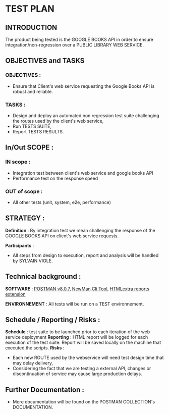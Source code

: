 # TEST PLAN

## INTRODUCTION
The product being tested is the GOOGLE BOOKS API in order to ensure integration/non-regression over a PUBLIC LIBRARY WEB SERVICE.

## OBJECTIVES and TASKS

### OBJECTIVES :

- Ensure that Client's web service requesting the Google Books API is robust and reliable.

### TASKS :

- Design and deploy an automated non regression test suite challenging the routes used by the client's web service,
- Run TESTS SUITE,
- Report TESTS RESULTS.

## In/Out SCOPE :

### IN scope :
- Integration test between client's web service and google books API
- Performance test on the response speed 

### OUT of scope :

- All other tests (unit, system, e2e, performance)

## STRATEGY :

**Definition** : By integration test we mean challenging the response of the GOOGLE BOOKS API on client's web service requests.

**Participants** : 
- All steps from design to execution, report and analysis will be handled by SYLVAIN VIOLE.
## Technical background :

**SOFTWARE** : [POSTMAN v8.0.7](https://www.postman.com/), [NewMan Cli Tool](https://learning.postman.com/docs/running-collections/using-newman-cli/command-line-integration-with-newman/), [HTMLextra reports extension](https://github.com/DannyDainton/newman-reporter-htmlextra)


**ENVIRONNEMENT** : All tests will be run on a TEST environnement.

## Schedule / Reporting / Risks :
**Schedule** : test suite to be launched prior to each iteration of the web service deployment
**Reporting** : HTML report will be logged for each execution of the test suite. Report will be saved locally on the machine that executed the scripts.
**Risks** : 
- Each new ROUTE used by the webservice will need test design time that may delay delivery,
- Considering the fact that we are testing a external API, changes or discontinuation of service may cause large production delays.

## Further Documentation :
- More documentation will be found on the POSTMAN COLLECTION's DOCUMENTATION.
